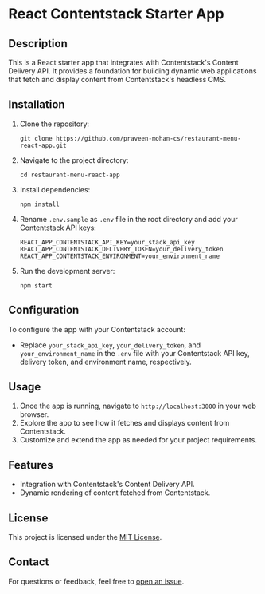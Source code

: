 # React Contentstack Starter App

## Description

This is a React starter app that integrates with Contentstack's Content Delivery API. It provides a foundation for building dynamic web applications that fetch and display content from Contentstack's headless CMS.

## Installation

1. Clone the repository:

   ```
   git clone https://github.com/praveen-mohan-cs/restaurant-menu-react-app.git
   ```

2. Navigate to the project directory:

   ```
   cd restaurant-menu-react-app
   ```

3. Install dependencies:

   ```
   npm install
   ```

4. Rename `.env.sample` as `.env` file in the root directory and add your Contentstack API keys:

   ```
   REACT_APP_CONTENTSTACK_API_KEY=your_stack_api_key
   REACT_APP_CONTENTSTACK_DELIVERY_TOKEN=your_delivery_token
   REACT_APP_CONTENTSTACK_ENVIRONMENT=your_environment_name
   ```

5. Run the development server:
   ```
   npm start
   ```

## Configuration

To configure the app with your Contentstack account:

- Replace `your_stack_api_key`, `your_delivery_token`, and `your_environment_name` in the `.env` file with your Contentstack API key, delivery token, and environment name, respectively.

## Usage

1. Once the app is running, navigate to `http://localhost:3000` in your web browser.
2. Explore the app to see how it fetches and displays content from Contentstack.
3. Customize and extend the app as needed for your project requirements.

## Features

- Integration with Contentstack's Content Delivery API.
- Dynamic rendering of content fetched from Contentstack.

## License

This project is licensed under the [MIT License](LICENSE).

## Contact

For questions or feedback, feel free to [open an issue](https://github.com/praveen-mohan-cs/restaurant-menu-react-app/issues).
